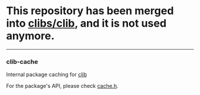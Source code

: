 # This repository has been merged into [clibs/clib](https://github.com/clibs/clib), and it is not used anymore.

----

### clib-cache

Internal package caching for [clib](https://github.com/clibs/clib)

For the package's API, please check [cache.h](src/cache.h).

